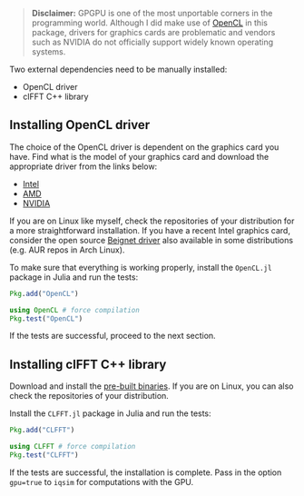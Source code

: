 > **Disclaimer:** GPGPU is one of the most unportable corners in the programming world. Although I did make use of [OpenCL](https://www.khronos.org/opencl) in this package, drivers for graphics cards are problematic and vendors such as NVIDIA do not officially support widely known operating systems.

Two external dependencies need to be manually installed:

* OpenCL driver
* clFFT C++ library

## Installing OpenCL driver

The choice of the OpenCL driver is dependent on the graphics card you have. Find what is the model of your graphics card and download the appropriate driver from the links below:

* [Intel](https://software.intel.com/en-us/articles/opencl-drivers)
* [AMD](http://support.amd.com/en-us/download)
* [NVIDIA](http://www.nvidia.com/Download/index.aspx)

If you are on Linux like myself, check the repositories of your distribution for a more straightforward installation. If you have a recent Intel graphics card, consider the open source [Beignet driver](https://www.freedesktop.org/wiki/Software/Beignet) also available in some distributions (e.g. AUR repos in Arch Linux).

To make sure that everything is working properly, install the `OpenCL.jl` package in Julia and run the tests:

```julia
Pkg.add("OpenCL")

using OpenCL # force compilation
Pkg.test("OpenCL")
```

If the tests are successful, proceed to the next section.

## Installing clFFT C++ library

Download and install the [pre-built binaries](https://github.com/clMathLibraries/clFFT/releases). If you are on Linux, you can also check the repositories of your distribution.

Install the `CLFFT.jl` package in Julia and run the tests:

```julia
Pkg.add("CLFFT")

using CLFFT # force compilation
Pkg.test("CLFFT")
```

If the tests are successful, the installation is complete. Pass in the option `gpu=true` to `iqsim` for computations with the GPU.
